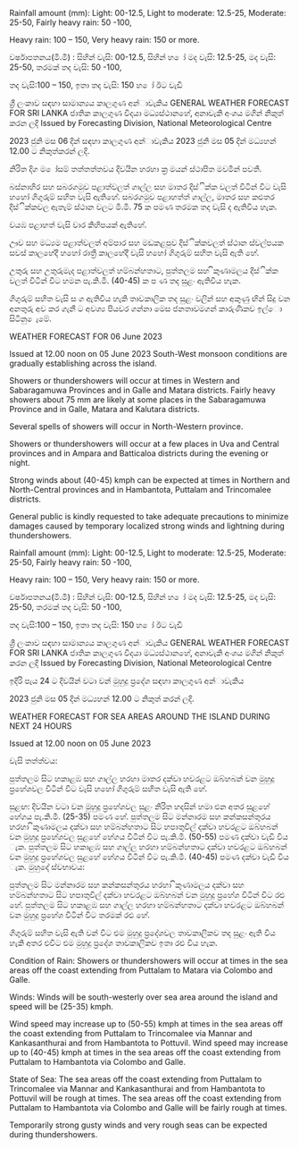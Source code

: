 Rainfall amount (mm): Light: 00-12.5, Light to moderate: 12.5-25, Moderate: 25-50, Fairly heavy rain: 50 -100,

Heavy rain: 100 – 150, Very heavy rain: 150 or more.

වර්ෂාපතනය(මි.මී) : සිහින් වැසි: 00-12.5, සිහින් හ ෝ මද වැසි: 12.5-25, මද වැසි: 25-50, තරමක් තද වැසි: 50 -100,

තද වැසි:100 – 150, ඉතා තද වැසි: 150 හ ෝ ඊට වැඩි

ශ්‍රී ලංකාව සඳහා සාමාන්‍යය කාලගුණ අන්‍ාවැකිය GENERAL WEATHER FORECAST FOR SRI LANKA ජාතික කාලගුණ විදයා මධ්‍යස්ථානහේ, අනාවැකි අංශය මගින් නිකුත් කරන ලදි Issued by Forecasting Division, National Meteorological Centre

2023 ජුනි මස 06 දින්‍ සඳහා කාලගුණ අන්‍ාවැකිය 2023 ජුනි මස 05 දින්‍ මධ්‍යහන්‍ 12.00 ට නිකුත්කරන්‍ ලදි.

නිරිත දිග ම ෝසම් තත්තත්තවය දිවයින හරහා ක්‍ර මයන් ස්ථාපිත මවමින් පවතී.

බස්නාහිර සහ සබරගමුව පළාත්වලත් ගාල්ල සහ මාතර දිස්ික්ක වලත් විටින් විට වැසි හහෝ ගිගුරුම් සහිත වැසි ඇතිහේ. සබරගමුව පළාහත්ත් ගාල්ල, මාතර සහ කළුතර දිස්ික්කවල ඇතැම් ස්ථාන වලට මි.මි. 75 ක පමණ තරමක තද වැසි ද ඇතිවිය හැක.

වයඹ පළාහත් වැසි වාර කිහිපයක් ඇතිහේ.

ඌව සහ මධ්‍යම පළාත්වලත් අම්පාර සහ මඩකළපුව දිස්ික්කවලත් ස්ථාන ස්වල්පයක සවස් කාලහේදී හහෝ රාත්‍රී කාලහේදී වැසි හහෝ ගිගුරුම් සහිත වැසි ඇති හේ.

උතුරු සහ උතුරුමැද පළාත්වලත් හම්බන්හතාට, පුත්තලම සහ ිකුණාමලය දිස්ික්ක වලත් විටින් විට හමන පැ.කි.මී. (40-45) ක ප ණ තද සුළං ඇතිවිය හැක.

ගිගුරුම් සහිත වැසි ස ග ඇතිවිය හැකි තාවකාලික තද සුළං වලින් සහ අකුණු ඟින් සිදු වන අනතුරු අව කර ගැනී ට අවශ්‍ය පියවර ගන්නා මෙස ජනතාවමගන් කාරුණිකව ඉල්ො සිටිනු ෙැමේ.

WEATHER FORECAST FOR 06 June 2023

Issued at 12.00 noon on 05 June 2023 South-West monsoon conditions are gradually establishing across the island.

Showers or thundershowers will occur at times in Western and Sabaragamuwa Provinces and in Galle and Matara districts. Fairly heavy showers about 75 mm are likely at some places in the Sabaragamuwa Province and in Galle, Matara and Kalutara districts.

Several spells of showers will occur in North-Western province.

Showers or thundershowers will occur at a few places in Uva and Central provinces and in Ampara and Batticaloa districts during the evening or night.

Strong winds about (40-45) kmph can be expected at times in Northern and North-Central provinces and in Hambantota, Puttalam and Trincomalee districts.

General public is kindly requested to take adequate precautions to minimize damages caused by temporary localized strong winds and lightning during thundershowers.

Rainfall amount (mm): Light: 00-12.5, Light to moderate: 12.5-25, Moderate: 25-50, Fairly heavy rain: 50 -100,

Heavy rain: 100 – 150, Very heavy rain: 150 or more.

වර්ෂාපතනය(මි.මී) : සිහින් වැසි: 00-12.5, සිහින් හ ෝ මද වැසි: 12.5-25, මද වැසි: 25-50, තරමක් තද වැසි: 50 -100,

තද වැසි:100 – 150, ඉතා තද වැසි: 150 හ ෝ ඊට වැඩි

ශ්‍රී ලංකාව සඳහා සාමාන්‍යය කාලගුණ අන්‍ාවැකිය GENERAL WEATHER FORECAST FOR SRI LANKA ජාතික කාලගුණ විදයා මධ්‍යස්ථානහේ, අනාවැකි අංශය මගින් නිකුත් කරන ලදි Issued by Forecasting Division, National Meteorological Centre

ඉදිරි පැය 24 ට දිවයින්‍ වටා වන්‍ මුහුදු ප්‍රදේශ සඳහා කාලගුණ අන්‍ාවැකිය

2023 ජුනි මස 05 දින්‍ මධ්‍යහන්‍ 12.00 ට නිකුත් කරන්‍ ලදි.

WEATHER FORECAST FOR SEA AREAS AROUND THE ISLAND DURING NEXT 24 HOURS

Issued at 12.00 noon on 05 June 2023

වැසි තත්ත්වය:

පුත්තලම සිට හකාළඹ සහ ගාල්ල හරහා මාතර දක්වා හවරළට ඔබ්හබන් වන මුහුදු ප්‍රහේශවල විටින් විට වැසි හහෝ ගිගුරුම් සහිත වැසි ඇති හේ.

සුළඟ: දිවයින වටා වන මුහුදු ප්‍රහේශවල සුළං නිරිත හදසින් හමා එන අතර සුළහේ හේගය පැ.කි.මී. (25-35) පමණ හේ. පුත්තලම සිට මන්නාරම සහ කන්කසන්තුරය හරහා ිකුණාමලය දක්වා සහ හම්බන්හතාට සිට හපාතුවිල් දක්වා හවරළට ඔබ්හබන් වන මුහුදු ප්‍රහේශවල සුළහේ හේගය විටින් විට පැ.කි.මී. (50-55) පමණ දක්වා වැඩි විය ැක. පුත්තලම සිට හකාළඹ සහ ගාල්ල හරහා හම්බන්හතාට දක්වා හවරළට ඔබ්හබන් වන මුහුදු ප්‍රහේශවල සුළහේ හේගය විටින් විට පැ.කි.මී. (40-45) පමණ දක්වා වැඩි විය ැක. මුහුදේ ස්වභාවය:

පුත්තලම සිට මන්නාරම සහ කන්කසන්තුරය හරහා ිකුණාමලය දක්වා සහ හම්බන්හතාට සිට හපාතුවිල් දක්වා හවරළට ඔබ්හබන් වන මුහුදු ප්‍රහේශ විටින් විට රළු හේ. පුත්තලම සිට හකාළඹ සහ ගාල්ල හරහා හම්බන්හතාට දක්වා හවරළට ඔබ්හබන් වන මුහුදු ප්‍රහේශ විටින් විට තරමක් රළු හේ.

ගිගුරුම් සහිත වැසි ඇති වන්‍ විට එම මුහුදු ප්‍රදේශවල තාවකාලිකව තද සුළං ඇති විය හැකි අතර එවිට එම මුහුදු ප්‍රදේශ තාවකාලිකව ඉතා රළු විය හැක.

Condition of Rain: Showers or thundershowers will occur at times in the sea areas off the coast extending from Puttalam to Matara via Colombo and Galle.

Winds: Winds will be south-westerly over sea area around the island and speed will be (25-35) kmph.

Wind speed may increase up to (50-55) kmph at times in the sea areas off the coast extending from Puttalam to Trincomalee via Mannar and Kankasanthurai and from Hambantota to Pottuvil. Wind speed may increase up to (40-45) kmph at times in the sea areas off the coast extending from Puttalam to Hambantota via Colombo and Galle.

State of Sea: The sea areas off the coast extending from Puttalam to Trincomalee via Mannar and Kankasanthurai and from Hambantota to Pottuvil will be rough at times. The sea areas off the coast extending from Puttalam to Hambantota via Colombo and Galle will be fairly rough at times.

Temporarily strong gusty winds and very rough seas can be expected during thundershowers.